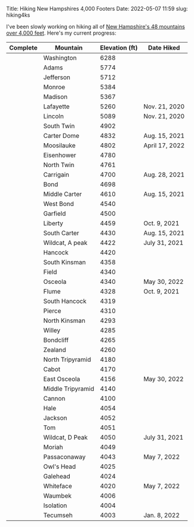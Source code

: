 Title: Hiking New Hampshires 4,000 Footers
Date: 2022-05-07 11:59
slug: hiking4ks

I've been slowly working on hiking all of <a href="http://4000footers.com/nh.shtml" target="_blank">New Hampshire's 48 mountains over 4,000 feet</a>. Here's my current progress:

|  Complete  | Mountain | Elevation (ft) | Date Hiked |
|-----------|----------|----------------|------------|
| | Washington | 6288 | |
| | Adams | 5774 | |
| | Jefferson | 5712 | |
| | Monroe | 5384 | |
| | Madison | 5367 | |
| <i class="fas fa-check"></i> | Lafayette | 5260 | Nov. 21, 2020 |
| <i class="fas fa-check"></i> | Lincoln | 5089 | Nov. 21, 2020 |
| | South Twin | 4902 | |
| <i class="fas fa-check"></i> | Carter Dome | 4832 | Aug. 15, 2021 |
| <i class="fas fa-check"></i> | Moosilauke | 4802 | April 17, 2022 |
| | Eisenhower | 4780 | |
| | North Twin | 4761 | |
| <i class="fas fa-check"></i> | Carrigain | 4700 | Aug. 28, 2021 |
| | Bond | 4698 | |
| <i class="fas fa-check"></i> | Middle Carter | 4610 | Aug. 15, 2021 |
| | West Bond | 4540 | |
| | Garfield | 4500 | |
| <i class="fas fa-check"></i> | Liberty | 4459 | Oct. 9, 2021 |
| <i class="fas fa-check"></i> | South Carter | 4430 | Aug. 15, 2021 |
| <i class="fas fa-check"></i> | Wildcat, A peak | 4422 | July 31, 2021 |
| | Hancock | 4420 | |
| | South Kinsman | 4358 | |
| | Field | 4340 | |
| <i class="fas fa-check"></i> | Osceola | 4340 | May 30, 2022 |
| <i class="fas fa-check"></i> | Flume | 4328 | Oct. 9, 2021 |
| | South Hancock | 4319 | |
| | Pierce | 4310 | |
| | North Kinsman | 4293 | |
| | Willey | 4285 | |
| | Bondcliff | 4265 | |
| | Zealand | 4260 | |
| | North Tripyramid | 4180 | |
| | Cabot | 4170 | |
| <i class="fas fa-check"></i> | East Osceola | 4156 | May 30, 2022 |
| | Middle Tripyramid | 4140 | |
| | Cannon | 4100 | |
| | Hale | 4054 | |
| | Jackson | 4052 | |
| | Tom | 4051 | |
| <i class="fas fa-check"></i> | Wildcat, D Peak | 4050 | July 31, 2021|
| | Moriah | 4049 | |
| <i class="fas fa-check"></i> | Passaconaway | 4043 |  May 7, 2022 |
| | Owl's Head | 4025 | |
| | Galehead | 4024 | |
| <i class="fas fa-check"></i> | Whiteface | 4020 | May 7, 2022 |
| | Waumbek | 4006 | |
| | Isolation | 4004 | |
| <i class="fas fa-check"></i> | Tecumseh | 4003 | Jan. 8, 2022|
